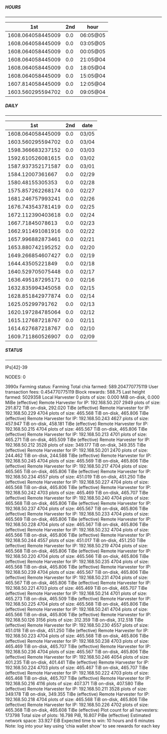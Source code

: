 ##### HOURS
-------

| 1st | 2nd | hour |
|---|----|-----|
|1608.064058445009 | 0.0 | 06:05@05 |
|1608.064058445009 | 0.0 | 03:05@05 |
|1608.064058445009 | 0.0 | 00:05@05 |
|1608.064058445009 | 0.0 | 21:05@04 |
|1608.064058445009 | 0.0 | 18:05@04 |
|1608.064058445009 | 0.0 | 15:05@04 |
|1607.814058445009 | 0.0 | 12:05@04 |
|1603.560295594702 | 0.0 | 09:05@04 |

##### DAILY
-------

| 1st | 2nd | date |
|---|----|-----|
|1608.064058445009 | 0.0 | 03/05 |
|1603.560295594702 | 0.0 | 03/04 |
|1598.366683237152 | 0.0 | 03/03 |
|1592.610526081615 | 0.0 | 03/02 |
|1587.937352171587 | 0.0 | 03/01 |
|1584.12007361667 | 0.0 | 02/29 |
|1580.48155305353 | 0.0 | 02/28 |
|1575.857262268174 | 0.0 | 02/27 |
|1681.246757993241 | 0.0 | 02/26 |
|1676.743543781419 | 0.0 | 02/25 |
|1672.112390403618 | 0.0 | 02/24 |
|1667.71845078613 | 0.0 | 02/23 |
|1662.911491081916 | 0.0 | 02/22 |
|1657.996882873461 | 0.0 | 02/21 |
|1653.880742195252 | 0.0 | 02/20 |
|1649.266854607427 | 0.0 | 02/19 |
|1644.43505221849 | 0.0 | 02/18 |
|1640.529705075448 | 0.0 | 02/17 |
|1636.495187295171 | 0.0 | 02/16 |
|1632.835994345058 | 0.0 | 02/15 |
|1628.851842977874 | 0.0 | 02/14 |
|1625.05299791762 | 0.0 | 02/13 |
|1620.197284785064 | 0.0 | 02/12 |
|1615.127687218767 | 0.0 | 02/11 |
|1614.627687218767 | 0.0 | 02/10 |
|1609.711860526907 | 0.0 | 02/09 |


##### STATUS
-------

IPs[42]-39

NODES: 0


3990x
Farming status: Farming
Total chia farmed: 589.204770775119
User transaction fees: 0.454770775119
Block rewards: 588.75
Last height farmed: 5029358
Local Harvester
   0 plots of size: 0.000 MiB on-disk, 0.000 MiBe (effective)
Remote Harvester for IP: 192.168.50.207
   2949 plots of size: 291.872 TiB on-disk, 292.020 TiBe (effective)
Remote Harvester for IP: 192.168.50.229
   4704 plots of size: 465.568 TiB on-disk, 465.806 TiBe (effective)
Remote Harvester for IP: 192.168.50.243
   4627 plots of size: 457.947 TiB on-disk, 458.181 TiBe (effective)
Remote Harvester for IP: 192.168.50.215
   4704 plots of size: 465.567 TiB on-disk, 465.806 TiBe (effective)
Remote Harvester for IP: 192.168.50.213
   4701 plots of size: 465.271 TiB on-disk, 465.509 TiBe (effective)
Remote Harvester for IP: 192.168.50.212
   3528 plots of size: 349.177 TiB on-disk, 349.355 TiBe (effective)
Remote Harvester for IP: 192.168.50.201
   2470 plots of size: 244.462 TiB on-disk, 244.588 TiBe (effective)
Remote Harvester for IP: 192.168.50.245
   4704 plots of size: 465.569 TiB on-disk, 465.806 TiBe (effective)
Remote Harvester for IP: 192.168.50.217
   4704 plots of size: 465.565 TiB on-disk, 465.806 TiBe (effective)
Remote Harvester for IP: 192.168.50.234
   4557 plots of size: 451.019 TiB on-disk, 451.250 TiBe (effective)
Remote Harvester for IP: 192.168.50.227
   4704 plots of size: 465.568 TiB on-disk, 465.806 TiBe (effective)
Remote Harvester for IP: 192.168.50.242
   4703 plots of size: 465.469 TiB on-disk, 465.707 TiBe (effective)
Remote Harvester for IP: 192.168.50.240
   4704 plots of size: 465.568 TiB on-disk, 465.806 TiBe (effective)
Remote Harvester for IP: 192.168.50.237
   4704 plots of size: 465.567 TiB on-disk, 465.806 TiBe (effective)
Remote Harvester for IP: 192.168.50.233
   4704 plots of size: 465.569 TiB on-disk, 465.806 TiBe (effective)
Remote Harvester for IP: 192.168.50.228
   4704 plots of size: 465.567 TiB on-disk, 465.806 TiBe (effective)
Remote Harvester for IP: 192.168.50.232
   4704 plots of size: 465.566 TiB on-disk, 465.806 TiBe (effective)
Remote Harvester for IP: 192.168.50.244
   4557 plots of size: 451.017 TiB on-disk, 451.250 TiBe (effective)
Remote Harvester for IP: 192.168.50.219
   4704 plots of size: 465.568 TiB on-disk, 465.806 TiBe (effective)
Remote Harvester for IP: 192.168.50.220
   4704 plots of size: 465.566 TiB on-disk, 465.806 TiBe (effective)
Remote Harvester for IP: 192.168.50.235
   4704 plots of size: 465.568 TiB on-disk, 465.806 TiBe (effective)
Remote Harvester for IP: 192.168.50.239
   4704 plots of size: 465.567 TiB on-disk, 465.806 TiBe (effective)
Remote Harvester for IP: 192.168.50.231
   4704 plots of size: 465.567 TiB on-disk, 465.806 TiBe (effective)
Remote Harvester for IP: 192.168.50.221
   4703 plots of size: 465.469 TiB on-disk, 465.707 TiBe (effective)
Remote Harvester for IP: 192.168.50.214
   4701 plots of size: 465.273 TiB on-disk, 465.509 TiBe (effective)
Remote Harvester for IP: 192.168.50.225
   4704 plots of size: 465.568 TiB on-disk, 465.806 TiBe (effective)
Remote Harvester for IP: 192.168.50.241
   4704 plots of size: 465.566 TiB on-disk, 465.806 TiBe (effective)
Remote Harvester for IP: 192.168.50.126
   3156 plots of size: 312.359 TiB on-disk, 312.518 TiBe (effective)
Remote Harvester for IP: 192.168.50.230
   4557 plots of size: 451.018 TiB on-disk, 451.250 TiBe (effective)
Remote Harvester for IP: 192.168.50.223
   4704 plots of size: 465.568 TiB on-disk, 465.806 TiBe (effective)
Remote Harvester for IP: 192.168.50.238
   4703 plots of size: 465.469 TiB on-disk, 465.707 TiBe (effective)
Remote Harvester for IP: 192.168.50.236
   4704 plots of size: 465.567 TiB on-disk, 465.806 TiBe (effective)
Remote Harvester for IP: 192.168.50.246
   4054 plots of size: 401.235 TiB on-disk, 401.441 TiBe (effective)
Remote Harvester for IP: 192.168.50.224
   4703 plots of size: 465.467 TiB on-disk, 465.707 TiBe (effective)
Remote Harvester for IP: 192.168.50.222
   4703 plots of size: 465.468 TiB on-disk, 465.707 TiBe (effective)
Remote Harvester for IP: 192.168.50.216
   4116 plots of size: 407.371 TiB on-disk, 407.580 TiBe (effective)
Remote Harvester for IP: 192.168.50.211
   3528 plots of size: 349.178 TiB on-disk, 349.355 TiBe (effective)
Remote Harvester for IP: 192.168.50.218
   4704 plots of size: 465.568 TiB on-disk, 465.806 TiBe (effective)
Remote Harvester for IP: 192.168.50.226
   4702 plots of size: 465.368 TiB on-disk, 465.608 TiBe (effective)
Plot count for all harvesters: 173798
Total size of plots: 16.798 PiB, 16.807 PiBe (effective)
Estimated network space: 33.927 EiB
Expected time to win: 10 hours and 6 minutes
Note: log into your key using 'chia wallet show' to see rewards for each key
